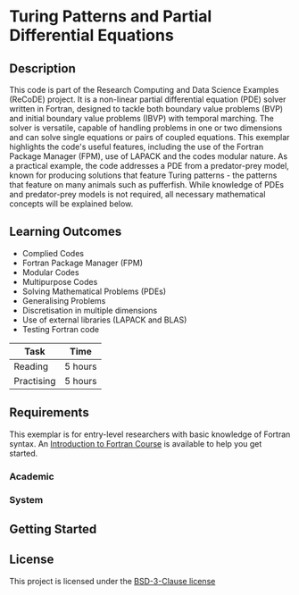 <!-- Your Project title, make it sound catchy! -->

# Turing Patterns and Partial Differential Equations

<!-- Provide a short description to your project -->

## Description

This code is part of the Research Computing and Data Science Examples (ReCoDE) project. 
It is a non-linear partial differential equation (PDE) solver written in Fortran, designed to tackle both boundary value problems (BVP) and initial boundary value problems (IBVP) with temporal marching.
The solver is versatile, capable of handling problems in one or two dimensions and can solve single equations or pairs of coupled equations. This exemplar highlights the code's useful features, including the use of the Fortran Package Manager (FPM), use of LAPACK and the codes modular nature.
As a practical example, the code addresses a PDE from a predator-prey model, known for producing solutions that feature Turing patterns - the patterns that feature on many animals such as pufferfish. While knowledge of PDEs and predator-prey models is not required, all necessary mathematical concepts will be explained below.

<!-- What should the students going through your exemplar learn -->

## Learning Outcomes

- Complied Codes
- Fortran Package Manager (FPM)
- Modular Codes
- Multipurpose Codes
- Solving Mathematical Problems (PDEs)
- Generalising Problems
- Discretisation in multiple dimensions
- Use of external libraries (LAPACK and BLAS)
- Testing Fortran code


<!-- How long should they spend reading and practising using your Code.
Provide your best estimate -->

| Task       | Time    |
| ---------- | ------- |
| Reading    | 5 hours |
| Practising | 5 hours |

## Requirements

This exemplar is for entry-level researchers with basic knowledge of Fortran syntax. An [Introduction to Fortran Course](https://www.imperial.ac.uk/students/academic-support/graduate-school/professional-development/doctoral-students/research-computing-data-science/courses/intro-to-fortran/) 
is available to help you get started.


### Academic

<!-- List the system requirements and how to obtain them, that can be as simple
as adding a hyperlink to as detailed as writting step-by-step instructions.
How detailed the instructions should be will vary on a case-by-case basis.

Here are some examples:

- 50 GB of disk space to hold Dataset X
- Anaconda
- Python 3.11 or newer
- Access to the HPC
- PETSc v3.16
- gfortran compiler
- Paraview
-->

### System

<!-- Instructions on how the student should start going through the exemplar.

Structure this section as you see fit but try to be clear, concise and accurate
when writing your instructions.

For example:
Start by watching the introduction video,
then study Jupyter notebooks 1-3 in the `intro` folder
and attempt to complete exercise 1a and 1b.

Once done, start going through through the PDF in the `main` folder.
By the end of it you should be able to solve exercises 2 to 4.

A final exercise can be found in the `final` folder.

Solutions to the above can be found in `solutions`.
-->

## Getting Started

<!-- An overview of the files and folder in the exemplar.
Not all files and directories need to be listed, just the important
sections of your project, like the learning material, the code, the tests, etc.

A good starting point is using the command `tree` in a terminal(Unix),
copying its output and then removing the unimportant parts.

You can use ellipsis (...) to suggest that there are more files or folders
in a tree node.

-->


<!-- Change this to your License. Make sure you have added the file on GitHub -->

## License

This project is licensed under the [BSD-3-Clause license](LICENSE.md)
